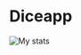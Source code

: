 # Diceapp
![My stats](https://github-readme-stats.vercel.app/api?username=zacharyelledgemcghee&show_icons=true&theme=algolia)
